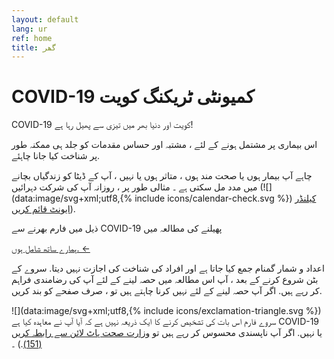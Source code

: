```yaml
---
layout: default
lang: ur
ref: home
title: گھر
---
```


# COVID-19 کمیونٹی ٹریکنگ کویت

COVID-19 کویت اور دنیا بھر میں تیزی سے پھیل رہا ہے!

اس بیماری پر مشتمل ہونے کے لئے ، مشتبہ اور حساس مقدمات کو جلد ہی ممکنہ
طور پر شناخت کیا جانا چاہئے.

چاہے آپ بیمار ہوں یا صحت مند ہوں ، متاثر ہوں یا نہیں ، آپ کے ڈیٹا کو
زندگیاں بچانے میں مدد مل سکتی ہے ۔ مثالی طور پر ، روزانہ آپ کی شرکت
دہرائيں (![](data:image/svg+xml;utf8,{% include icons/calendar-check.svg %}) [کیلنڈر ایونٹ قائم کریں](/TrackCOVIDKW.ics)).

ذیل میں فارم بھرنے سے COVID-19 پھیلنے کی مطالعہ میں

<a
href="https://survey123.arcgis.com/share/3c5158cd793d4cc7a80d8d3fb3446b07?lang=ur"
class="btn">ہمارے ساتھ شامل ہوں. ←</a>

اعداد و شمار گمنام جمع کیا جاتا ہے اور افراد کی شناخت کی اجازت نہیں
دیتا. سروے کے بٹن شروع کرنے کے بعد ، آپ اس مطالعہ میں حصہ لینے کے لئے
آپ کی رضامندی فراہم کر رہے ہیں. اگر آپ حصہ لینے کے لئے نہیں کرنا چاہتے
ہیں تو ، صرف صفحے کو بند کریں.

![](data:image/svg+xml;utf8,{% include icons/exclamation-triangle.svg
 %}) سروے فارم اس بات کی تشخیص کرنے کا ایک ذریعہ نہیں ہے کہ آیا آپ نے معاہدہ کیا ہے COVID-19 یا نہیں. اگر آپ ناپسندی محسوس کر رہے ہیں تو [ وزارت صحت ہاٹ لائن سے رابطہ کریں (151)](tel:151).) ۔


